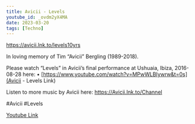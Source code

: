 ```yaml
---
title: Avicii - Levels
youtube_id: _ovdm2yX4MA
date: 2023-03-20
tags: [Techno]
---
```

<https://avicii.lnk.to/levels10yrs>  

In loving memory of Tim “Avicii” Bergling (1989-2018).  

Please watch “Levels” in Avicii’s final performance at Ushuaia, Ibiza, 2016-08-28 here: • [https://www.youtube.com/watch?v=MPwWLBIywrw&t=0s](Avicii - Levels Link)  

Listen to more music by Avicii here: <https://Avicii.lnk.to/Channel>  

#Avicii #Levels  

[Youtube Link](https://www.youtube.com/watch?v=_ovdm2yX4MA)  
